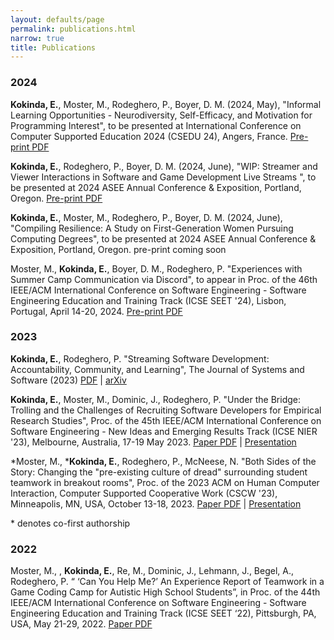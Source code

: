 ```yaml
---
layout: defaults/page
permalink: publications.html
narrow: true
title: Publications
---
```


### 2024
**Kokinda, E.**, Moster, M., Rodeghero, P., Boyer, D. M. (2024, May), "Informal Learning Opportunities - Neurodiversity, Self-Efficacy, and Motivation for Programming Interest", to be presented at  International Conference on Computer Supported Education 2024 (CSEDU 24), Angers, France. 
[Pre-print PDF](/theme/pdfs/CSEDU_24___Informal_Learning.pdf)

**Kokinda, E.**, Rodeghero, P., Boyer, D. M. (2024, June), "WIP: Streamer and Viewer Interactions in Software and Game Development Live Streams ", to be presented at 2024 ASEE Annual Conference & Exposition, Portland, Oregon. 
[Pre-print PDF](/theme/pdfs/2024_ASEE_Stream-Content-Analysis.pdf)

**Kokinda, E.**, Moster, M., Rodeghero, P., Boyer, D. M. (2024, June), "Compiling Resilience: A Study on First-Generation Women Pursuing Computing Degrees", to be presented at 2024 ASEE Annual Conference & Exposition, Portland, Oregon. 
pre-print coming soon

Moster, M., **Kokinda, E.**, Boyer, D. M., Rodeghero, P. "Experiences with Summer Camp Communication via Discord", to appear in Proc. of the 46th IEEE/ACM International Conference on Software Engineering - Software Engineering Education and Training Track (ICSE SEET '24), Lisbon, Portugal, April 14-20, 2024. [Pre-print PDF](/theme/pdfs/2024_ICSE_SEET_DiscordExperienceReport.pdf)

### 2023
**Kokinda, E.**, Rodeghero, P. "Streaming Software Development: Accountability, Community, and Learning", The Journal of Systems and Software (2023) [PDF](/theme/pdfs/Streaming_JSS_2023.pdf) |
[arXiv](https://arxiv.org/abs/2302.00169)

**Kokinda, E.**, Moster, M., Dominic, J., Rodeghero, P. "Under the Bridge: Trolling and the Challenges of Recruiting Software Developers for Empirical Research Studies", Proc. of the 45th IEEE/ACM International Conference on Software Engineering - New Ideas and Emerging Results Track (ICSE NIER '23), Melbourne, Australia, 17-19 May 2023. [Paper PDF](/theme/pdfs/Under-bridge-ICSE2023-NEIR.pdf) |
[Presentation](/theme/pdfs/2ICSE_2023_NEIR_Online-Recruitment.pptx.pdf)


*Moster, M., ***Kokinda, E.**, Rodeghero, P., McNeese, N. "Both Sides of the Story: Changing the "pre-existing culture of dread" surrounding student teamwork in breakout rooms", Proc. of the 2023 ACM on Human Computer Interaction, Computer Supported Cooperative Work (CSCW '23), Minneapolis, MN, USA, October 13-18, 2023. [Paper PDF](/theme/pdfs/22023_CSCW_BothSidesoftheStory.pdf) | 
[Presentation](/theme/pdfs/22023_CSCW_BothSidesPresentation.pdf)

\* denotes co-first authorship


### 2022
Moster, M., , **Kokinda, E.**, Re, M., Dominic, J., Lehmann, J., Begel, A., Rodeghero, P. “ ‘Can You Help Me?’ An Experience Report of Teamwork in a Game Coding Camp for Autistic High School Students”, in Proc. of the 44th IEEE/ACM International Conference on Software Engineering - Software Engineering Education and Training Track (ICSE SEET ‘22), Pittsburgh, PA, USA, May 21-29, 2022.
[Paper PDF](/theme/pdfs/ICSE_SEET_2023.pdf)
